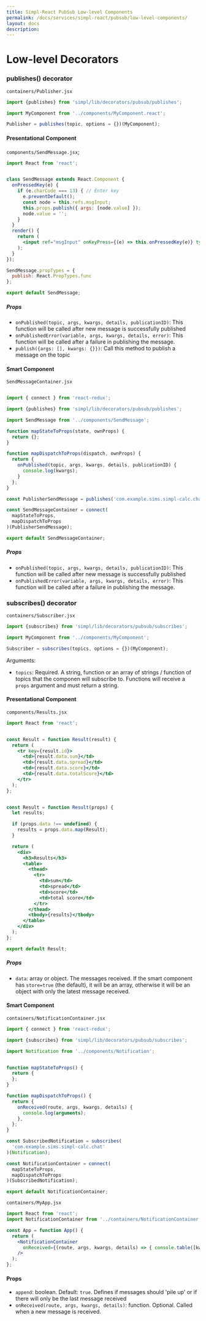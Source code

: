 ```yaml
---
title: Simpl-React PubSub Low-level Components
permalink: /docs/services/simpl-react/pubsub/low-level-components/
layout: docs
description:
---
```


# Low-level Decorators

### publishes() decorator

`containers/Publisher.jsx`

```javascript
import {publishes} from 'simpl/lib/decorators/pubsub/publishes';

import MyComponent from '../components/MyComponent.react';

Publisher = publishes(topic, options = {})(MyComponent);

```

#### Presentational Component

`components/SendMessage.jsx`;

```jsx
import React from 'react';


class SendMessage extends React.Component {
  onPressedKey(e) {
    if (e.charCode === 13) { // Enter key
      e.preventDefault();
      const node = this.refs.msgInput;
      this.props.publish({ args: [node.value] });
      node.value = '';
    }
  }
  render() {
    return (
      <input ref="msgInput" onKeyPress={(e) => this.onPressedKey(e)} type="text" />
    );
  }
});

SendMessage.propTypes = {
  publish: React.PropTypes.func
};

export default SendMessage;
```

##### Props

* `onPublished(topic, args, kwargs, details, publicationID)`: This function will be called after new message is successfully published
* `onPublishedError(variable, args, kwargs, details, error)`: This function will be called after a failure in publishing the message.
* `publish({args: [], kwargs: {}})`: Call this method to publish a message on the topic


#### Smart Component

`SendMessageContainer.jsx`

```javascript

import { connect } from 'react-redux';

import {publishes} from 'simpl/lib/decorators/pubsub/publishes';

import SendMessage from '../components/SendMessage';

function mapStateToProps(state, ownProps) {
  return {};
}

function mapDispatchToProps(dispatch, ownProps) {
  return {
    onPublished(topic, args, kwargs, details, publicationID) {
      console.log(kwargs);
    }
  };
}

const PublisherSendMessage = publishes('com.example.sims.simpl-calc.chat')(SendMessage);

const SendMessageContainer = connect(
  mapStateToProps,
  mapDispatchToProps
)(PublisherSendMessage);

export default SendMessageContainer;

```

##### Props

* `onPublished(topic, args, kwargs, details, publicationID)`: This function will be called after new message is successfully published
* `onPublishedError(variable, args, kwargs, details, error)`: This function will be called after a failure in publishing the message.

### subscribes() decorator

`containers/Subscriber.jsx`

```javascript
import {subscribes} from 'simpl/lib/decorators/pubsub/subscribes';

import MyComponent from '../components/MyComponent';

Subscriber = subscribes(topics, options = {})(MyComponent);
```

Arguments:

* `topics`: Required. A string, function or an array of strings / function of topics that the componen will subscribe to. Functions will receive a `props` argument and must return a string.

#### Presentational Component

`components/Results.jsx`

```jsx
import React from 'react';


const Result = function Result(result) {
  return (
    <tr key={result.id}>
      <td>{result.data.sum}</td>
      <td>{result.data.spread}</td>
      <td>{result.data.score}</td>
      <td>{result.data.totalScore}</td>
    </tr>
  );
};


const Result = function Result(props) {
  let results;

  if (props.data !== undefined) {
    results = props.data.map(Result);
  }

  return (
    <div>
      <h3>Results</h3>
      <table>
        <thead>
          <tr>
            <td>sum</td>
            <td>spread</td>
            <td>score</td>
            <td>total score</td>
          </tr>
        </thead>
        <tbody>{results}</tbody>
      </table>
    </div>
  );
};

export default Result;
```

##### Props

* `data`: array or object. The messages received. If the smart component has `store=true` (the default), it will be an array, otherwise it will be an object with only the latest message received.

#### Smart Component

`containers/NotificationContainer.jsx`

```javascript
import { connect } from 'react-redux';

import {subscribes} from 'simpl/lib/decorators/pubsub/subscribes';

import Notification from '../components/Notification';


function mapStateToProps() {
  return {
  };
}

function mapDispatchToProps() {
  return {
    onReceived(route, args, kwargs, details) {
      console.log(arguments);
    },
  };
}

const SubscribedNotification = subscribes(
  'com.example.sims.simpl-calc.chat'
)(Notification);

const NotificationContainer = connect(
  mapStateToProps,
  mapDispatchToProps
)(SubscribedNotification);

export default NotificationContainer;


```

`containers/MyApp.jsx`

```jsx
import React from 'react';
import NotificationContainer from '../containers/NotificationContainer';

const App = function App() {
  return (
    <NotificationContainer
      onReceived={(route, args, kwargs, details) => { console.table([kwargs]) } }
    />
  );
};
```

#### Props

* `append`: boolean. Default: `true`. Defines if messages should 'pile up' or if there will only be the last message received
* `onReceived(route, args, kwargs, details)`: function. Optional. Called when a new message is received.


